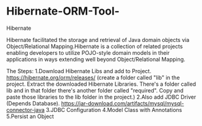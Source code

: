 # Hibernate-ORM-Tool-
Hibernate

Hibernate facilitated the storage and retrieval of Java domain objects via Object/Relational Mapping.Hibernate is a collection of related projects enabling developers to utilize POJO-style domain models in their applications in ways extending well beyond Object/Relational Mapping.

The Steps:
  1.Download Hibernate Libs and add to Project.
    https://hibernate.org/orm/releases/
    (create a folder called "lib" in the project. Extract the downloaded Hibernate Libraries. There's a folder called lib and in that folder there's another folder called     "required". Copy and paste those libraries to the lib folder in the project.)
  2.Also add JDBC Driver (Depends Database).
    https://jar-download.com/artifacts/mysql/mysql-connector-java
  3.JDBC Configuration
  4.Model Class with Annotations
  5.Persist an Object
